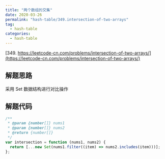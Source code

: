 ```yaml
---
title: "两个数组的交集"
date: 2020-03-26
permalink: "hash-table/349.intersection-of-two-arrays"
tag:
  - hash-table
categories:
  - hash-table
---
```


[349. https://leetcode-cn.com/problems/intersection-of-two-arrays/](https://leetcode-cn.com/problems/intersection-of-two-arrays/)

## 解题思路

采用 Set 数据结构进行对比操作

## 解题代码

```js
/**
 * @param {number[]} nums1
 * @param {number[]} nums2
 * @return {number[]}
 */
var intersection = function (nums1, nums2) {
  return [...new Set(nums1.filter((item) => nums2.includes(item)))];
};
```
